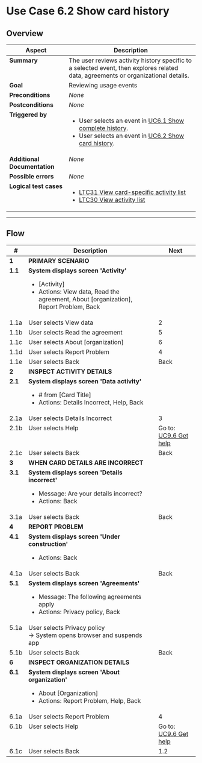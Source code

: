 # Use Case 6.2 Show card history

## Overview

| Aspect                       | Description                                                                                                                                                                                                                         |
|------------------------------|-------------------------------------------------------------------------------------------------------------------------------------------------------------------------------------------------------------------------------------|
| **Summary**                  | The user reviews activity history specific to a selected event, then explores related data, agreements or organizational details.                                                                                                   |
| **Goal**                     | Reviewing usage events                                                                                                                                                                                                              |
| **Preconditions**            | *None*                                                                                                                                                                                                                              |
| **Postconditions**           | *None*                                                                                                                                                                                                                              |
| **Triggered by**             | <ul><li>User selects an event in [UC6.1 Show complete history](UC6.1_ShowCompleteUsageAndManagementHistory.md).</li><li>User selects an event in [UC6.2 Show card history](UC6.2_ShowUsageAndManagementHistoryOfCard.md).</li></ul> |
| **Additional Documentation** | *None*                                                                                                                                                                                                                              |
| **Possible errors**          | *None*                                                                                                                                                                                                                              |
| **Logical test cases**       | <ul><li>[LTC31 View card-specific activity list](../logical-test-cases.md#ltc31)</li><li>[LTC30 View activity list](../logical-test-cases.md#ltc30)</li></ul>                                                                    |
 
---

## Flow

| #       | Description                                                                                                                                                  | Next                                      |
|---------|--------------------------------------------------------------------------------------------------------------------------------------------------------------|-------------------------------------------|
| **1**   | **PRIMARY SCENARIO**                                                                                                                                         |                                           |
| **1.1** | **System displays screen 'Activity'**<ul><li>[Activity]</li><li>Actions: View data, Read the agreement, About [organization], Report Problem, Back</li></ul> |                                           |
| 1.1a    | User selects View data                                                                                                                                       | 2                                         |
| 1.1b    | User selects Read the agreement                                                                                                                              | 5                                         |
| 1.1c    | User selects About [organization]                                                                                                                            | 6                                         |
| 1.1d    | User selects Report Problem                                                                                                                                  | 4                                         |
| 1.1e    | User selects Back                                                                                                                                            | Back                                      |
| **2**   | **INSPECT ACTIVITY DETAILS**                                                                                                                                 |                                           |
| **2.1** | **System displays screen 'Data activity'**<ul><li># from [Card Title]</li><li>Actions: Details Incorrect, Help, Back</li></ul>                               |                                           |
| 2.1a    | User selects Details Incorrect                                                                                                                               | 3                                         |
| 2.1b    | User selects Help                                                                                                                                            | Go to: [UC9.6 Get help](UC9.6_GetHelp.md) |
| 2.1c    | User selects Back                                                                                                                                            | Back                                      |
| **3**   | **WHEN CARD DETAILS ARE INCORRECT**                                                                                                                          |                                           |
| **3.1** | **System displays screen 'Details incorrect'**<ul><li>Message: Are your details incorrect?</li><li>Actions: Back</li></ul>                                   |                                           |
| 3.1a    | User selects Back                                                                                                                                            | Back                                      |
| **4**   | **REPORT PROBLEM**                                                                                                                                           |                                           |
| **4.1** | **System displays screen 'Under construction'**<ul><li>Actions: Back</li></ul>                                                                               |                                           |
| 4.1a    | User selects Back                                                                                                                                            | Back                                      |
| **5.1** | **System displays screen 'Agreements'**<ul><li>Message: The following agreements apply</li><li>Actions: Privacy policy, Back</li></ul>                       |                                           |
| 5.1a    | User selects Privacy policy <br>&rarr; System opens browser and suspends app                                                                                 |                                           |
| 5.1b    | User selects Back                                                                                                                                            | Back                                      |
| **6**   | **INSPECT ORGANIZATION DETAILS**                                                                                                                             |                                           |
| **6.1** | **System displays screen 'About organization'**<ul><li>About [Organization]</li><li>Actions: Report Problem, Help, Back</li></ul>                            |                                           |
| 6.1a    | User selects Report Problem                                                                                                                                  | 4                                         |
| 6.1b    | User selects Help                                                                                                                                            | Go to: [UC9.6 Get help](UC9.6_GetHelp.md) |
| 6.1c    | User selects Back                                                                                                                                            | 1.2                                       |
<style>td {vertical-align:top}</style>